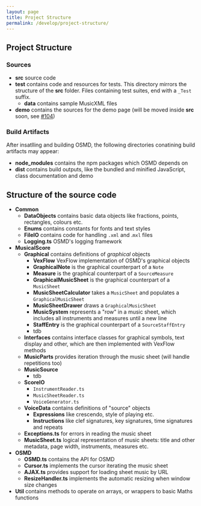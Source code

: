 ```yaml
---
layout: page
title: Project Structure
permalink: /develop/project-structure/
---
```


## Project Structure
### Sources
* **src** source code
* **test** contains code and resources for tests. This directory mirrors the structure of the **src** folder. Files containing test suites, end with a `_Test` suffix.
    * **data** contains sample MusicXML files
* **demo** contains the sources for the demo page (will be moved inside **src** soon, see [#104](https://github.com/opensheetmusicdisplay/opensheetmusicdisplay/issues/104))

### Build Artifacts
After insatlling and building OSMD, the following directories conatining build artifacts may appear:
* **node_modules** contains the npm packages which OSMD depends on
* **dist** contains build outputs, like the bundled and minified JavaScript, class documentation and demo

## Structure of the source code
* **Common**
    * **DataObjects** contains basic data objects like fractions, points, rectangles, colours etc.
    * **Enums** contains constants for fonts and text styles
    * **FileIO** contains code for handling `.xml` and .`mxl` files
    * **Logging.ts** OSMD's logging framework
* **MusicalScore**
    * **Graphical** contains definitions of *graphical* objects
      * **VexFlow** VexFlow implementation of OSMD's graphical objects
      * **GraphicalNote** is the graphical counterpart of a `Note`
      * **Measure** is the graphical counterpart of a `SourceMeasure`
      * **GraphicalMusicSheet** is the graphical counterpart of a `MusicSheet`
      * **MusicSheetCalculator** takes a `MusicSheet` and populates a `GraphicalMusicSheet`
      * **MusicSheetDrawer** draws a `GraphicalMusicSheet`
      * **MusicSystem** represents a "row" in a music sheet, which includes all instruments and measures until a new line
      * **StaffEntry** is the graphical counterpart of a `SourceStaffEntry`
      * tdb
    * **Interfaces** contains interface classes for graphical symbols, text display and other, which are then implemented with VexFlow methods
    * **MusicParts** provides iteration through the music sheet (will handle repetitions too)
    * **MusicSource**
      * tdb
    * **ScoreIO**
      * `InstrumentReader.ts`
      * `MusicSheetReader.ts`
      * `VoiceGenerator.ts`
    * **VoiceData** contains definitions of "source" objects
      * **Expressions** like crescendo, style of playing etc.
      * **Instructions** like clef signatures, key signatures, time signatures and repeats
    * **Exceptions.ts** for errors in reading the music sheet
    * **MusicSheet.ts** logical representation of music sheets: title and other metadata, page width, instruments, measures etc.
* **OSMD**
    * **OSMD.ts** contains the API for OSMD
    * **Cursor.ts** implements the cursor iterating the music sheet
    * **AJAX.ts** provides support for loading sheet music by URL
    * **ResizeHandler.ts** implements the automatic resizing when window size changes
* **Util** contains methods to operate on arrays, or wrappers to basic Maths functions

